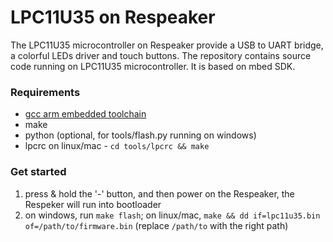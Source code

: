 LPC11U35 on Respeaker
=====================

The LPC11U35 microcontroller on Respeaker provide a USB to UART bridge, a colorful LEDs driver and touch buttons.
The repository contains source code running on LPC11U35 microcontroller. It is based on mbed SDK.


### Requirements
+ [gcc arm embedded toolchain](https://launchpad.net/gcc-arm-embedded)
+ make
+ python (optional, for tools/flash.py running on windows)
+ lpcrc on linux/mac - `cd tools/lpcrc && make`

### Get started
1. press & hold the '-' button, and then power on the Respeaker, the Respeker will run into bootloader
2. on windows, run `make flash`; on linux/mac, `make && dd if=lpc11u35.bin of=/path/to/firmware.bin` (replace `/path/to` with the right path)





